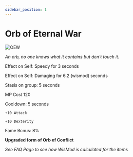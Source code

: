 ```yaml
---
sidebar_position: 1
---
```


# Orb of Eternal War

![OEW](https://vwiki.valorserver.com/api/item/picture/orb%20of%20eternal%20war)

<i>An orb, no one knows what it contains but don't touch it.</i>

Effect on Self: Speedy for 3 seconds

Effect on Self: Damaging for 6.2 (wismod) seconds

Stasis on group: 5 seconds

MP Cost 120

Cooldown: 5 seconds

    +10 Attack
    
    +10 Dexterity

Fame Bonus: 8%

**Upgraded form of Orb of Conflict**

*See FAQ Page to see how WisMod is calculated for the items*
